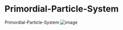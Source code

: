# Primordial-Particle-System
Primordial-Particle-System
![image](https://user-images.githubusercontent.com/94182561/168117809-551615ad-7367-4ca0-a8b0-c3d43aba8637.png)
